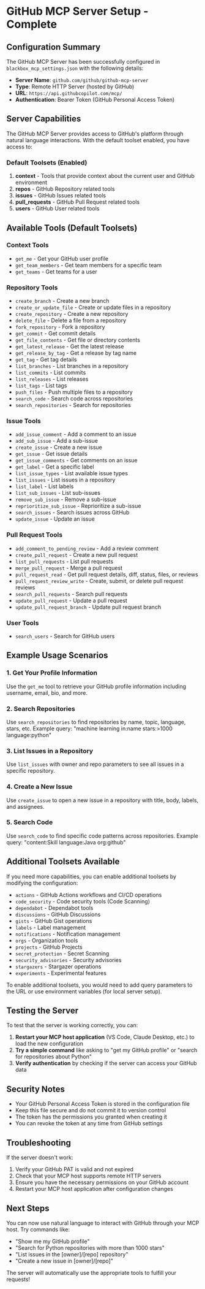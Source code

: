 # GitHub MCP Server Setup - Complete

## Configuration Summary

The GitHub MCP Server has been successfully configured in `blackbox_mcp_settings.json` with the following details:

- **Server Name**: `github.com/github/github-mcp-server`
- **Type**: Remote HTTP Server (hosted by GitHub)
- **URL**: `https://api.githubcopilot.com/mcp/`
- **Authentication**: Bearer Token (GitHub Personal Access Token)

## Server Capabilities

The GitHub MCP Server provides access to GitHub's platform through natural language interactions. With the default toolset enabled, you have access to:

### Default Toolsets (Enabled)
1. **context** - Tools that provide context about the current user and GitHub environment
2. **repos** - GitHub Repository related tools
3. **issues** - GitHub Issues related tools
4. **pull_requests** - GitHub Pull Request related tools
5. **users** - GitHub User related tools

## Available Tools (Default Toolsets)

### Context Tools
- `get_me` - Get your GitHub user profile
- `get_team_members` - Get team members for a specific team
- `get_teams` - Get teams for a user

### Repository Tools
- `create_branch` - Create a new branch
- `create_or_update_file` - Create or update files in a repository
- `create_repository` - Create a new repository
- `delete_file` - Delete a file from a repository
- `fork_repository` - Fork a repository
- `get_commit` - Get commit details
- `get_file_contents` - Get file or directory contents
- `get_latest_release` - Get the latest release
- `get_release_by_tag` - Get a release by tag name
- `get_tag` - Get tag details
- `list_branches` - List branches in a repository
- `list_commits` - List commits
- `list_releases` - List releases
- `list_tags` - List tags
- `push_files` - Push multiple files to a repository
- `search_code` - Search code across repositories
- `search_repositories` - Search for repositories

### Issue Tools
- `add_issue_comment` - Add a comment to an issue
- `add_sub_issue` - Add a sub-issue
- `create_issue` - Create a new issue
- `get_issue` - Get issue details
- `get_issue_comments` - Get comments on an issue
- `get_label` - Get a specific label
- `list_issue_types` - List available issue types
- `list_issues` - List issues in a repository
- `list_label` - List labels
- `list_sub_issues` - List sub-issues
- `remove_sub_issue` - Remove a sub-issue
- `reprioritize_sub_issue` - Reprioritize a sub-issue
- `search_issues` - Search issues across GitHub
- `update_issue` - Update an issue

### Pull Request Tools
- `add_comment_to_pending_review` - Add a review comment
- `create_pull_request` - Create a new pull request
- `list_pull_requests` - List pull requests
- `merge_pull_request` - Merge a pull request
- `pull_request_read` - Get pull request details, diff, status, files, or reviews
- `pull_request_review_write` - Create, submit, or delete pull request reviews
- `search_pull_requests` - Search pull requests
- `update_pull_request` - Update a pull request
- `update_pull_request_branch` - Update pull request branch

### User Tools
- `search_users` - Search for GitHub users

## Example Usage Scenarios

### 1. Get Your Profile Information
Use the `get_me` tool to retrieve your GitHub profile information including username, email, bio, and more.

### 2. Search Repositories
Use `search_repositories` to find repositories by name, topic, language, stars, etc.
Example query: "machine learning in:name stars:>1000 language:python"

### 3. List Issues in a Repository
Use `list_issues` with owner and repo parameters to see all issues in a specific repository.

### 4. Create a New Issue
Use `create_issue` to open a new issue in a repository with title, body, labels, and assignees.

### 5. Search Code
Use `search_code` to find specific code patterns across repositories.
Example query: "content:Skill language:Java org:github"

## Additional Toolsets Available

If you need more capabilities, you can enable additional toolsets by modifying the configuration:

- `actions` - GitHub Actions workflows and CI/CD operations
- `code_security` - Code security tools (Code Scanning)
- `dependabot` - Dependabot tools
- `discussions` - GitHub Discussions
- `gists` - GitHub Gist operations
- `labels` - Label management
- `notifications` - Notification management
- `orgs` - Organization tools
- `projects` - GitHub Projects
- `secret_protection` - Secret Scanning
- `security_advisories` - Security advisories
- `stargazers` - Stargazer operations
- `experiments` - Experimental features

To enable additional toolsets, you would need to add query parameters to the URL or use environment variables (for local server setup).

## Testing the Server

To test that the server is working correctly, you can:

1. **Restart your MCP host application** (VS Code, Claude Desktop, etc.) to load the new configuration
2. **Try a simple command** like asking to "get my GitHub profile" or "search for repositories about Python"
3. **Verify authentication** by checking if the server can access your GitHub data

## Security Notes

- Your GitHub Personal Access Token is stored in the configuration file
- Keep this file secure and do not commit it to version control
- The token has the permissions you granted when creating it
- You can revoke the token at any time from GitHub settings

## Troubleshooting

If the server doesn't work:
1. Verify your GitHub PAT is valid and not expired
2. Check that your MCP host supports remote HTTP servers
3. Ensure you have the necessary permissions on your GitHub account
4. Restart your MCP host application after configuration changes

## Next Steps

You can now use natural language to interact with GitHub through your MCP host. Try commands like:
- "Show me my GitHub profile"
- "Search for Python repositories with more than 1000 stars"
- "List issues in the [owner]/[repo] repository"
- "Create a new issue in [owner]/[repo]"

The server will automatically use the appropriate tools to fulfill your requests!
